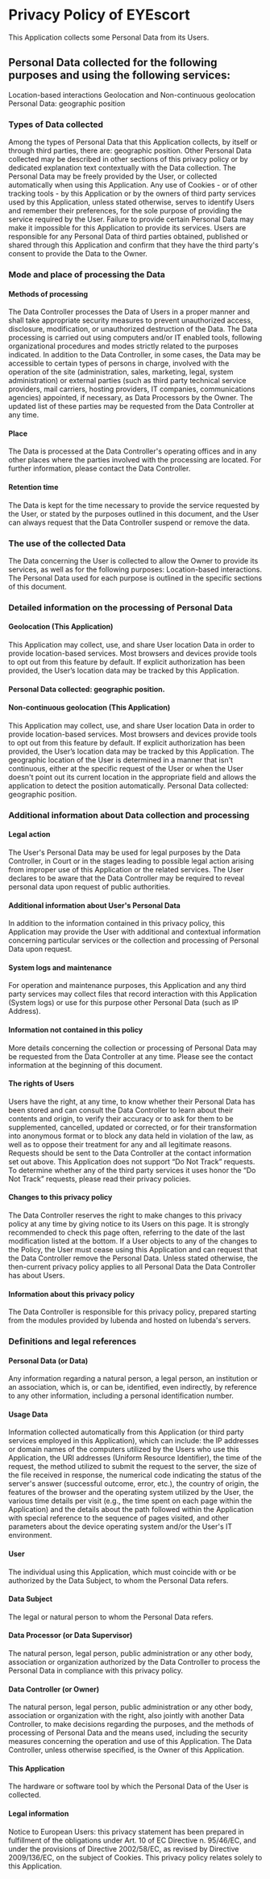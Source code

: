 # Privacy Policy of EYEscort
This Application collects some Personal Data from its Users.

## Personal Data collected for the following purposes and using the following services:

Location-based interactions
Geolocation and Non-continuous geolocation
Personal Data: geographic position

### Types of Data collected
Among the types of Personal Data that this Application collects, by itself or through third parties, there are: geographic position.
Other Personal Data collected may be described in other sections of this privacy policy or by dedicated explanation text contextually with the Data collection.
The Personal Data may be freely provided by the User, or collected automatically when using this Application.
Any use of Cookies - or of other tracking tools - by this Application or by the owners of third party services used by this Application, unless stated otherwise, serves to identify Users and remember their preferences, for the sole purpose of providing the service required by the User.
Failure to provide certain Personal Data may make it impossible for this Application to provide its services.
Users are responsible for any Personal Data of third parties obtained, published or shared through this Application and confirm that they have the third party's consent to provide the Data to the Owner.

### Mode and place of processing the Data
#### Methods of processing
The Data Controller processes the Data of Users in a proper manner and shall take appropriate security measures to prevent unauthorized access, disclosure, modification, or unauthorized destruction of the Data.
The Data processing is carried out using computers and/or IT enabled tools, following organizational procedures and modes strictly related to the purposes indicated. In addition to the Data Controller, in some cases, the Data may be accessible to certain types of persons in charge, involved with the operation of the site (administration, sales, marketing, legal, system administration) or external parties (such as third party technical service providers, mail carriers, hosting providers, IT companies, communications agencies) appointed, if necessary, as Data Processors by the Owner. The updated list of these parties may be requested from the Data Controller at any time.
#### Place
The Data is processed at the Data Controller's operating offices and in any other places where the parties involved with the processing are located. For further information, please contact the Data Controller.
#### Retention time
The Data is kept for the time necessary to provide the service requested by the User, or stated by the purposes outlined in this document, and the User can always request that the Data Controller suspend or remove the data.

### The use of the collected Data
The Data concerning the User is collected to allow the Owner to provide its services, as well as for the following purposes: Location-based interactions.
The Personal Data used for each purpose is outlined in the specific sections of this document.

### Detailed information on the processing of Personal Data

#### Geolocation (This Application)
This Application may collect, use, and share User location Data in order to provide location-based services.
Most browsers and devices provide tools to opt out from this feature by default. If explicit authorization has been provided, the User’s location data may be tracked by this Application.
#### Personal Data collected: geographic position.
#### Non-continuous geolocation (This Application)
This Application may collect, use, and share User location Data in order to provide location-based services.
Most browsers and devices provide tools to opt out from this feature by default. If explicit authorization has been provided, the User’s location data may be tracked by this Application.
The geographic location of the User is determined in a manner that isn't continuous, either at the specific request of the User or when the User doesn't point out its current location in the appropriate field and allows the application to detect the position automatically.
Personal Data collected: geographic position.

### Additional information about Data collection and processing
#### Legal action
The User's Personal Data may be used for legal purposes by the Data Controller, in Court or in the stages leading to possible legal action arising from improper use of this Application or the related services.
The User declares to be aware that the Data Controller may be required to reveal personal data upon request of public authorities.
#### Additional information about User's Personal Data
In addition to the information contained in this privacy policy, this Application may provide the User with additional and contextual information concerning particular services or the collection and processing of Personal Data upon request.
#### System logs and maintenance
For operation and maintenance purposes, this Application and any third party services may collect files that record interaction with this Application (System logs) or use for this purpose other Personal Data (such as IP Address).
#### Information not contained in this policy
More details concerning the collection or processing of Personal Data may be requested from the Data Controller at any time. Please see the contact information at the beginning of this document.
#### The rights of Users
Users have the right, at any time, to know whether their Personal Data has been stored and can consult the Data Controller to learn about their contents and origin, to verify their accuracy or to ask for them to be supplemented, cancelled, updated or corrected, or for their transformation into anonymous format or to block any data held in violation of the law, as well as to oppose their treatment for any and all legitimate reasons. Requests should be sent to the Data Controller at the contact information set out above.
This Application does not support “Do Not Track” requests.
To determine whether any of the third party services it uses honor the “Do Not Track” requests, please read their privacy policies.
#### Changes to this privacy policy
The Data Controller reserves the right to make changes to this privacy policy at any time by giving notice to its Users on this page. It is strongly recommended to check this page often, referring to the date of the last modification listed at the bottom. If a User objects to any of the changes to the Policy, the User must cease using this Application and can request that the Data Controller remove the Personal Data. Unless stated otherwise, the then-current privacy policy applies to all Personal Data the Data Controller has about Users.
#### Information about this privacy policy
The Data Controller is responsible for this privacy policy, prepared starting from the modules provided by Iubenda and hosted on Iubenda's servers.


### Definitions and legal references
#### Personal Data (or Data)
Any information regarding a natural person, a legal person, an institution or an association, which is, or can be, identified, even indirectly, by reference to any other information, including a personal identification number.
#### Usage Data
Information collected automatically from this Application (or third party services employed in this Application), which can include: the IP addresses or domain names of the computers utilized by the Users who use this Application, the URI addresses (Uniform Resource Identifier), the time of the request, the method utilized to submit the request to the server, the size of the file received in response, the numerical code indicating the status of the server's answer (successful outcome, error, etc.), the country of origin, the features of the browser and the operating system utilized by the User, the various time details per visit (e.g., the time spent on each page within the Application) and the details about the path followed within the Application with special reference to the sequence of pages visited, and other parameters about the device operating system and/or the User's IT environment.
#### User
The individual using this Application, which must coincide with or be authorized by the Data Subject, to whom the Personal Data refers.
#### Data Subject
The legal or natural person to whom the Personal Data refers.
#### Data Processor (or Data Supervisor)
The natural person, legal person, public administration or any other body, association or organization authorized by the Data Controller to process the Personal Data in compliance with this privacy policy.
#### Data Controller (or Owner)
The natural person, legal person, public administration or any other body, association or organization with the right, also jointly with another Data Controller, to make decisions regarding the purposes, and the methods of processing of Personal Data and the means used, including the security measures concerning the operation and use of this Application. The Data Controller, unless otherwise specified, is the Owner of this Application.
#### This Application
The hardware or software tool by which the Personal Data of the User is collected.
#### Legal information
Notice to European Users: this privacy statement has been prepared in fulfillment of the obligations under Art. 10 of EC Directive n. 95/46/EC, and under the provisions of Directive 2002/58/EC, as revised by Directive 2009/136/EC, on the subject of Cookies.
This privacy policy relates solely to this Application.





